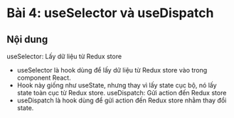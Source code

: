 # Bài 4: useSelector và useDispatch

## Nội dung
useSelector: Lấy dữ liệu từ Redux store
- useSelector là hook dùng để lấy dữ liệu từ Redux store vào trong component React.
- Hook này giống như useState, nhưng thay vì lấy state cục bộ, nó lấy state toàn cục từ Redux store.
useDispatch: Gửi action đến Redux store
- useDispatch là hook dùng để gửi action đến Redux store nhằm thay đổi state.